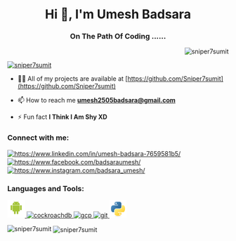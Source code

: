 <h1 align="center">Hi 👋, I'm Umesh Badsara</h1>
<h3 align="center">On The Path Of Coding ......</h3>

<p align="right"> <img src="https://komarev.com/ghpvc/?username=sniper7sumit&label=Profile%20views&color=0e75b6&style=flat" alt="sniper7sumit" /> </p>

<p align="left"> <a href="https://github.com/ryo-ma/github-profile-trophy"><img src="https://github-profile-trophy.vercel.app/?username=sniper7sumit" alt="sniper7sumit" /></a> </p>

- 👨‍💻 All of my projects are available at [https://github.com/Sniper7sumit](https://github.com/Sniper7sumit)

- 📫 How to reach me **umesh2505badsara@gmail.com**

- ⚡ Fun fact **I Think I Am Shy XD**

<h3 align="left">Connect with me:</h3>
<p align="left">
<a href="https://linkedin.com/in/https://www.linkedin.com/in/umesh-badsara-7659581b5/" target="blank"><img align="center" src="https://raw.githubusercontent.com/rahuldkjain/github-profile-readme-generator/master/src/images/icons/Social/linked-in-alt.svg" alt="https://www.linkedin.com/in/umesh-badsara-7659581b5/" height="30" width="40" /></a>
<a href="https://fb.com/https://www.facebook.com/badsaraumesh/" target="blank"><img align="center" src="https://raw.githubusercontent.com/rahuldkjain/github-profile-readme-generator/master/src/images/icons/Social/facebook.svg" alt="https://www.facebook.com/badsaraumesh/" height="30" width="40" /></a>
<a href="https://instagram.com/https://www.instagram.com/badsara_umesh/" target="blank"><img align="center" src="https://raw.githubusercontent.com/rahuldkjain/github-profile-readme-generator/master/src/images/icons/Social/instagram.svg" alt="https://www.instagram.com/badsara_umesh/" height="30" width="40" /></a>
</p>

<h3 align="left">Languages and Tools:</h3>
<p align="left"> <a href="https://developer.android.com" target="_blank"> <img src="https://raw.githubusercontent.com/devicons/devicon/master/icons/android/android-original-wordmark.svg" alt="android" width="40" height="40"/> </a> <a href="https://www.cockroachlabs.com/product/cockroachdb/" target="_blank"> <img src="https://cdn.worldvectorlogo.com/logos/cockroachdb.svg" alt="cockroachdb" width="40" height="40"/> </a> <a href="https://cloud.google.com" target="_blank"> <img src="https://www.vectorlogo.zone/logos/google_cloud/google_cloud-icon.svg" alt="gcp" width="40" height="40"/> </a> <a href="https://git-scm.com/" target="_blank"> <img src="https://www.vectorlogo.zone/logos/git-scm/git-scm-icon.svg" alt="git" width="40" height="40"/> </a> <a href="https://www.python.org" target="_blank"> <img src="https://raw.githubusercontent.com/devicons/devicon/master/icons/python/python-original.svg" alt="python" width="40" height="40"/> </a> </p>

<p><img align="left" src="https://github-readme-stats.vercel.app/api/top-langs?username=sniper7sumit&show_icons=true&locale=en&layout=compact" alt="sniper7sumit" /></p>

<p>&nbsp;<img align="center" src="https://github-readme-stats.vercel.app/api?username=sniper7sumit&show_icons=true&locale=en" alt="sniper7sumit" /></p>
